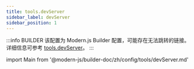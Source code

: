 ```yaml
---
title: tools.devServer
sidebar_label: devServer
sidebar_position: 1
---
```


:::info BUILDER
该配置为 Modern.js Builder 配置，可能存在无法跳转的链接。详细信息可参考 [tools.devServer](https://modernjs.dev/builder/zh/api/config-tools.html#tools-devserver)。
:::

import Main from '@modern-js/builder-doc/zh/config/tools/devServer.md'

<Main />
